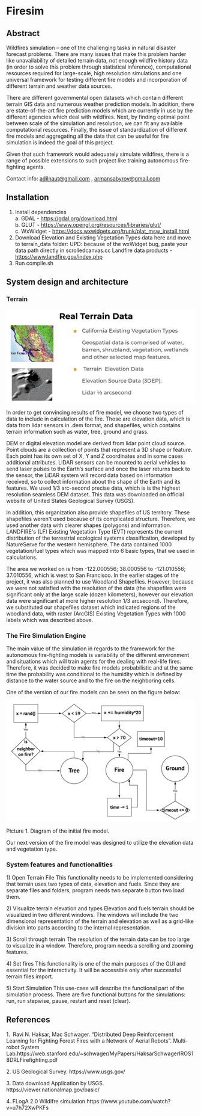 # Firesim
## Abstract
<p> Wildfires simulation – one of the challenging tasks in natural disaster forecast problems. There are many issues that make this problem harder like unavailability of detailed terrain data, not enough wildfire history data (in order to solve this problem through statistical inference), computational resources required for large-scale, high resolution simulations and one universal framework for testing different fire models and incorporation of different terrain and weather data sources. </p>

<p> There are different governmental open datasets which contain different terrain GIS data and numerous weather prediction models. In addition, there are state-of-the-art fire prediction models which are currently in use by the different agencies which deal with wildfires. Next, by finding optimal point between scale of the simulation and resolution, we can fit any available computational resources. Finally, the issue of standardization of different fire models and aggregating all the data that can be useful for fire simulation is indeed the goal of this project. </p>

<p> Given that such framework would adequately simulate wildfires, there is a range of possible extensions to such project like training autonomous fire-fighting agents. </p>
  
Contact info: adilnaut@gmail.com , armansabyrov@gmail.com 
 
## Installation 
1. Install dependencies <br>
   a. GDAL - https://gdal.org/download.html <br>
   b. GLUT - https://www.opengl.org/resources/libraries/glut/ <br> 
   c. WxWidget - https://docs.wxwidgets.org/trunk/plat_msw_install.html <br>
2. Download Elevation and Existing Vegetation Types data here and move to terrain_data folder:
   UPD: because of the wxWidget bug, paste your data path directly in scrolledcanvas.cc 
   Landfire data products - https://www.landfire.gov/index.php
3. Run compile.sh 
  
## System design and architecture 

### Terrain

 ![figure_2](images/Figure_2.png)

<p> In order to get convincing results of fire model, we choose two types of data to include in calculation of the fire. Those are elevation data, which is data from lidar sensors in .dem format, and shapefiles, which contains terrain information such as water, tree, ground and grass.</p>

<p> DEM or digital elevation model are derived from lidar point cloud source. Point clouds are a collection of points that represent a 3D shape or feature. Each point has its own set of X, Y and Z coordinates and in some cases additional attributes. LiDAR sensors can be mounted to aerial vehicles to send laser pulses to the Earth’s surface and once the laser returns back to the sensor, the LiDAR system will record data based on information received, so to collect information about the shape of the Earth and its features. We used 1/3 arc-second precise data, which is is the highest resolution seamless DEM dataset. This data was downloaded on official website of United States Geological Survey (USGS). </p>

<p> In addition, this organization also provide shapefiles of US territory. These shapefiles weren't used because of its complicated structure. Therefore, we used another data with clearer shapes (polygons) and information. LANDFIRE's (LF) Existing Vegetation Type (EVT) represents the current distribution of the terrestrial ecological systems classification, developed by NatureServe for the western hemisphere. The data contained 1000 vegetation/fuel types which was mapped into 6 basic types, that we used in calculations. </p>

<p> The area we worked on is from -122.000556; 38.000556 to -121.010556; 37.010556, which is west to San Francisco.
In the earlier stages of the project, it was also planned to use Woodland Shapefiles. However, because we were not satisfied with the resolution of the data (the shapefiles were significant only at the large scale (dozen kilometers), however our elevation data were significant at more higher resolution 1/3 arcsecond). Therefore, we substituted our shapefiles dataset which indicated regions of the woodland data, with raster (ArcGIS) Existing Vegetation Types with 1000 labels which was described above.</p> 

### The Fire Simulation Engine
 	
<p> The main value of the simulation in regards to the framework for the autonomous fire-fighting models is variability of the different environment and situations which will train agents for the dealing with real-life fires. Therefore, it was decided to make fire models probabilistic and at the same time the probability was conditional to the humidity which is defined by distance to the water source and to the fire on the neighboring cells. </p>
<p> One of the version of our fire models can be seen on the figure below: </p>
 
![figure_1](images/Figure_1.png)
 
Picture 1. Diagram of the initial fire model.
<p> Our next version of the fire model was designed to utilize the elevation data and vegetation type. </p>


### System features and functionalities 

<p>
1) Open Terrain File
	This functionality needs to be implemented considering that terrain uses two types of data, elevation and fuels. Since they are separate files and folders, program needs two separate button two load them. </p>

<p>
2) Visualize terrain elevation and types
	Elevation and fuels terrain should be visualized in two different windows. The windows will include the two dimensional representation of the terrain and elevation as well as a grid-like division into parts according to the internal representation. </p>
	
<p>
3) Scroll through terrain
	The resolution of the terrain data can be too large to visualize in a window. Therefore, program needs a scrolling and zooming features. </p>

<p>
4) Set fires
	This functionality is one of the main purposes of the GUI and essential for the interactivity. It will be accessible only after successful terrain files import. </p>

<p>
5) Start Simulation
	This use-case will describe the functional part of the simulation process. There are five functional buttons for the simulations: run, run stepwise, pause, restart and reset (clear). </p>
  
  
## References

<p>
1.  Ravi N. Haksar, Mac Schwager. “Distributed Deep Reinforcement Learning for Fighting Forest Fires with a Network of Aerial Robots”. Multi-robot System Lab.https://web.stanford.edu/~schwager/MyPapers/HaksarSchwagerIROS18DRLFirefighting.pdf  </p>
<p>
2. US Geological Survey. https://www.usgs.gov/ </p> 
<p>
3. Data download Application by USGS. https://viewer.nationalmap.gov/basic/ </p>
<p>
4. FLogA 2.0 Wildifre simulation https://www.youtube.com/watch?v=u7h72XwPKFs </p> 

